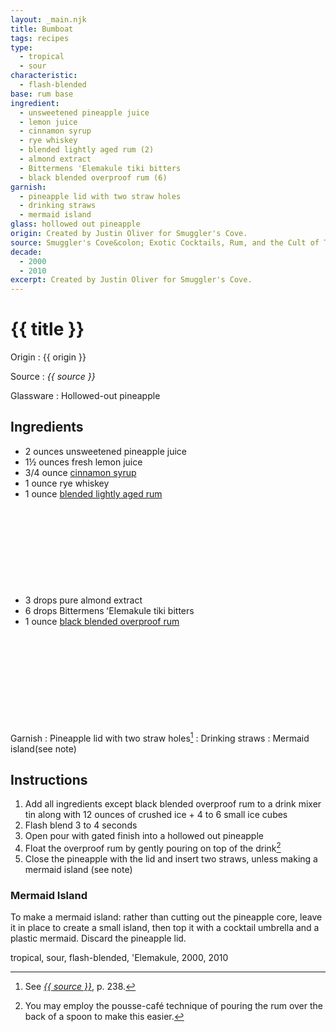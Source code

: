 ```yaml
---
layout: _main.njk
title: Bumboat
tags: recipes
type:
  - tropical
  - sour
characteristic:
  - flash-blended
base: rum base
ingredient:
  - unsweetened pineapple juice
  - lemon juice
  - cinnamon syrup
  - rye whiskey
  - blended lightly aged rum (2)
  - almond extract
  - Bittermens 'Elemakule tiki bitters
  - black blended overproof rum (6)
garnish:
  - pineapple lid with two straw holes
  - drinking straws
  - mermaid island
glass: hollowed out pineapple
origin: Created by Justin Oliver for Smuggler's Cove.
source: Smuggler's Cove&colon; Exotic Cocktails, Rum, and the Cult of Tiki
decade:
  - 2000
  - 2010
excerpt: Created by Justin Oliver for Smuggler's Cove.
---
```

<!-- markdownlint-disable MD025 -->
# {{ title }}
<!-- markdownlint-enable MD025 -->

Origin
  : {{ origin }}

Source
  : <cite><span data-pagefind-filter="Source">{{ source }}</span></cite>

Glassware
  : <span data-pagefind-filter="Glassware">Hollowed-out pineapple</span>

## Ingredients

* 2 ounces unsweetened pineapple juice
* 1&frac12; ounces fresh lemon juice
* 3/4 ounce [cinnamon syrup](/mixes/cinnamon-syrup)
* 1 ounce rye whiskey
* 1 ounce [blended lightly aged rum](/rums/04-rum-blended-lightly-aged/)<icon-l space="1em" label="(2)" class="bigger"><span class="with-icon"><svg class="icon"><use href="/assets/images/icons/circle-2.svg#circle-2"></use></svg></span></icon-l>
* 3 drops pure almond extract
* 6 drops Bittermens <span lang="haw">ʻElemakule</span> tiki bitters
* 1 ounce [black blended overproof rum](/rums/12-rum-black-blended-overproof/)<icon-l space="1em" label="(6)" class="bigger"><span class="with-icon"><svg class="icon"><use href="/assets/images/icons/circle-6.svg#circle-6"></use></svg></span></icon-l>

Garnish
  : <span data-pagefind-filter="Garnish">Pineapple lid with two straw holes</span>[^1]
  : <span data-pagefind-filter="Garnish">Drinking straws</span>
  : <span data-pagefind-filter="Garnish">Mermaid island</span>(see note)

[^1]: See <cite><a href="https://www.smugglerscovesf.com/store/smugglers-cove-exotic-cocktails-rum-and-the-cult-of-tiki-signed" target="_blank" rel="external noopener"><span data-pagefind-filter="Source">{{ source }}</span></a></cite>, p. 238.

## Instructions

  1. Add all ingredients except black blended overproof rum to a drink mixer tin along with 12 ounces of crushed ice + 4 to 6 small ice cubes
  2. Flash blend 3 to 4 seconds
  3. Open pour with gated finish into a hollowed out pineapple
  4. Float the overproof rum by gently pouring on top of the drink[^2]
  5. Close the pineapple with the lid and insert two straws, unless making a mermaid island (see note)

[^2]: You may employ the pousse-café technique of pouring the rum over the back of a spoon to make this easier.

<tiki-callout type="tip">

### Mermaid Island

  To make a mermaid island: rather than cutting out the pineapple core, leave it in place to create a small island, then top it with a cocktail umbrella and a plastic mermaid. Discard the pineapple lid.

</tiki-callout>

<div
  data-cat[0]="Drink"
  data-type[0]="Tropical"
  data-type[1]="Sour"
  data-char[0]="Flash-blended"
  data-base[0]="Rum/Cane spirits"
  data-ingredient[0]="Pineapple juice, unsweetened"
  data-ingredient[1]="Lemon juice"
  data-ingredient[2]="Cinnamon syrup"
  data-ingredient[3]="Whiskey, rye"
  data-ingredient[4]="Blended lightly aged rum [2]"
  data-ingredient[5]="Almond extract"
  data-ingredient[6]="Bittermens ʻElemakule tiki bitters"
  data-ingredient[7]="Black blended overproof rum [6]"
  data-origin[0]="Justin Oliver"
  data-glass[0]="Pineapple"
  data-decade[0]="2000"
  data-decade[1]="2010"
  data-pagefind-filter="
    Category[data-cat[0]],
    Type[data-type[0]],
    Type[data-type[1]],
    Characteristic[data-char[0]],
    Base[data-base[0]],
    Ingredient[data-ingredient[0]],
    Ingredient[data-ingredient[1]],
    Ingredient[data-ingredient[2]],
    Ingredient[data-ingredient[3]],
    Ingredient[data-ingredient[4]],
    Ingredient[data-ingredient[5]],
    Ingredient[data-ingredient[6]],
    Ingredient[data-ingredient[7]],
    Origin[data-origin[0]],
    Glassware[data-glass[0]],
    Decade[data-decade[0]],
    Decade[data-decade[1]]
  "
>
</div>

<div class="keywords" aria-hidden>tropical, sour, flash-blended, 'Elemakule, 2000, 2010</div>
